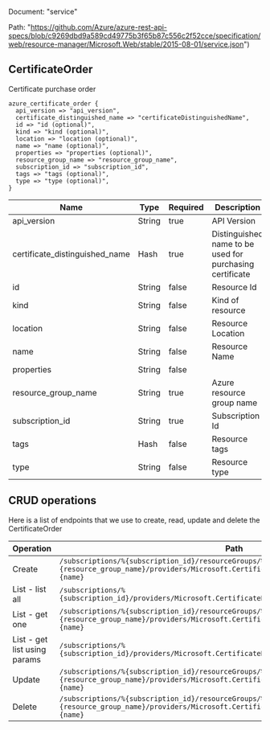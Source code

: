 Document: "service"


Path: "https://github.com/Azure/azure-rest-api-specs/blob/c9269dbd9a589cd49775b3f65b87c556c2f52cce/specification/web/resource-manager/Microsoft.Web/stable/2015-08-01/service.json")

## CertificateOrder

Certificate purchase order

```puppet
azure_certificate_order {
  api_version => "api_version",
  certificate_distinguished_name => "certificateDistinguishedName",
  id => "id (optional)",
  kind => "kind (optional)",
  location => "location (optional)",
  name => "name (optional)",
  properties => "properties (optional)",
  resource_group_name => "resource_group_name",
  subscription_id => "subscription_id",
  tags => "tags (optional)",
  type => "type (optional)",
}
```

| Name        | Type           | Required       | Description       |
| ------------- | ------------- | ------------- | ------------- |
|api_version | String | true | API Version |
|certificate_distinguished_name | Hash | true | Distinguished name to be used for purchasing certificate |
|id | String | false | Resource Id |
|kind | String | false | Kind of resource |
|location | String | false | Resource Location |
|name | String | false | Resource Name |
|properties | String | false |  |
|resource_group_name | String | true | Azure resource group name |
|subscription_id | String | true | Subscription Id |
|tags | Hash | false | Resource tags |
|type | String | false | Resource type |



## CRUD operations

Here is a list of endpoints that we use to create, read, update and delete the CertificateOrder

| Operation | Path | Verb | Description | OperationID |
| ------------- | ------------- | ------------- | ------------- | ------------- |
|Create|`/subscriptions/%{subscription_id}/resourceGroups/%{resource_group_name}/providers/Microsoft.CertificateRegistration/certificateOrders/%{name}`|Put||CertificateOrders_CreateOrUpdateCertificateOrder|
|List - list all|`/subscriptions/%{subscription_id}/providers/Microsoft.CertificateRegistration/certificateOrders`|Get||GlobalCertificateOrder_GetAllCertificateOrders|
|List - get one|`/subscriptions/%{subscription_id}/resourceGroups/%{resource_group_name}/providers/Microsoft.CertificateRegistration/certificateOrders/%{name}`|Get||CertificateOrders_GetCertificateOrder|
|List - get list using params|`/subscriptions/%{subscription_id}/providers/Microsoft.CertificateRegistration/certificateOrders`|Get||GlobalCertificateOrder_GetAllCertificateOrders|
|Update|`/subscriptions/%{subscription_id}/resourceGroups/%{resource_group_name}/providers/Microsoft.CertificateRegistration/certificateOrders/%{name}`|Put||CertificateOrders_CreateOrUpdateCertificateOrder|
|Delete|`/subscriptions/%{subscription_id}/resourceGroups/%{resource_group_name}/providers/Microsoft.CertificateRegistration/certificateOrders/%{name}`|Delete||CertificateOrders_DeleteCertificateOrder|
